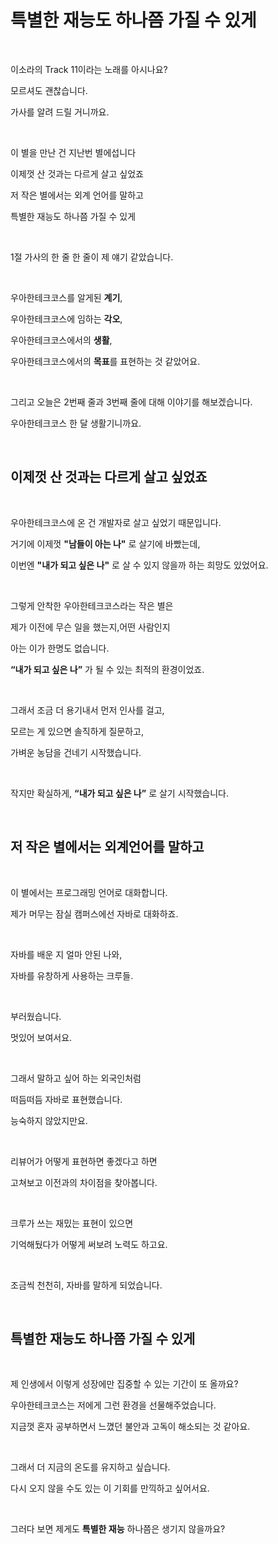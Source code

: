 # 특별한 재능도 하나쯤 가질 수 있게

<br>

이소라의 Track 11이라는 노래를 아시나요?

모르셔도 괜찮습니다.

가사를 알려 드릴 거니까요.

<br>

이 별을 만난 건 지난번 별에섭니다

이제껏 산 것과는 다르게 살고 싶었죠

저 작은 별에서는 외계 언어를 말하고

특별한 재능도 하나쯤 가질 수 있게

<br>

1절 가사의 한 줄 한 줄이 제 얘기 같았습니다.

<br>

우아한테크코스를 알게된 **계기**,

우아한테크코스에 임하는 **각오**,

우아한테크코스에서의 **생활**,

우아한테크코스에서의 **목표**를 표현하는 것 같았어요.

<br>

그리고 오늘은 2번째 줄과 3번째 줄에 대해 이야기를 해보겠습니다.

우아한테크코스 한 달 생활기니까요.

<br>

## 이제껏 산 것과는 다르게 살고 싶었죠

<br>

우아한테크코스에 온 건 개발자로 살고 싶었기 때문입니다.

거기에 이제껏 **"남들이 아는 나"** 로 살기에 바빴는데,

이번엔 **"내가 되고 싶은 나"** 로 살 수 있지 않을까 하는 희망도 있었어요.

<br>

그렇게 안착한 우아한테크코스라는 작은 별은

제가 이전에 무슨 일을 했는지,어떤 사람인지 

아는 이가 한명도 없습니다.

**“내가 되고 싶은 나”** 가 될 수 있는 최적의 환경이었죠.

<br>

그래서 조금 더 용기내서 먼저 인사를 걸고,

모르는 게 있으면 솔직하게 질문하고,

가벼운 농담을 건네기 시작했습니다.

<br>

작지만 확실하게, **“내가 되고 싶은 나”** 로 살기 시작했습니다.

<br>

## 저 작은 별에서는 외계언어를 말하고

<br>

이 별에서는 프로그래밍 언어로 대화합니다.

제가 머무는 잠실 캠퍼스에선 자바로 대화하죠.

<br>

자바를 배운 지 얼마 안된 나와,

자바를 유창하게 사용하는 크루들.

<br>

부러웠습니다.

멋있어 보여서요.

<br>

그래서 말하고 싶어 하는 외국인처럼

떠듬떠듬 자바로 표현했습니다.

능숙하지 않았지만요.

<br>

리뷰어가 어떻게 표현하면 좋겠다고 하면

고쳐보고 이전과의 차이점을 찾아봅니다.

<br>

크루가 쓰는 재밌는 표현이 있으면

기억해뒀다가 어떻게 써보려 노력도 하고요.

<br>

조금씩 천천히, 자바를 말하게 되었습니다.

<br>

## 특별한 재능도 하나쯤 가질 수 있게

<br>

제 인생에서 이렇게 성장에만 집중할 수 있는 기간이 또 올까요?

우아한테크코스는 저에게 그런 환경을 선물해주었습니다.

지금껏 혼자 공부하면서 느꼈던 불안과 고독이 해소되는 것 같아요.

<br>

그래서 더 지금의 온도를 유지하고 싶습니다.

다시 오지 않을 수도 있는 이 기회를 만끽하고 싶어서요.

<br>

그러다 보면 제게도 **특별한 재능** 하나쯤은 생기지 않을까요?
